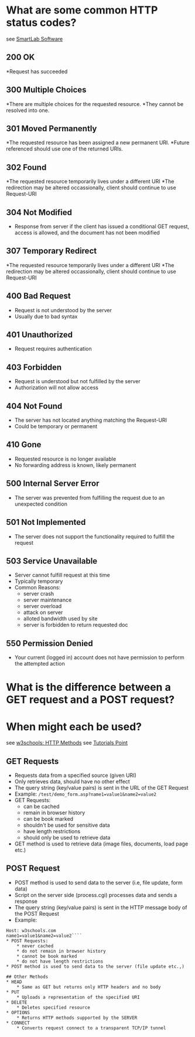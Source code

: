 # What are some common HTTP status codes?

see [SmartLab Software](https://www.smartlabsoftware.com/ref/http-status-codes.htm)

## 200 OK
*Request has succeeded

## 300 Multiple Choices
*There are multiple choices for the requested resource.
*They cannot be resolved into one. 


## 301 Moved Permanently 
*The requested resource has been assigned a new permanent URI.
*Future referenced should use one of the returned URIs.


## 302 Found
*The requested resource temporarily lives under a different URI
*The redirection may be altered occassionally, client should continue to use Request-URI 

## 304 Not Modified
* Response from server if the client has issued a conditional GET request, access is allowed, and the document has not been modified

## 307 Temporary Redirect
*The requested resource temporarily lives under a different URI
*The redirection may be altered occassionally, client should continue to use Request-URI 

## 400 Bad Request 
* Request is not understood by the server 
* Usually due to bad syntax


## 401 Unauthorized 
* Request requires authentication

## 403 Forbidden
* Request is understood but not fulfilled by the server 
* Authorization will not allow access

## 404 Not Found 
* The server has not located anything matching the Request-URI
* Could be temporary or permanent 

## 410 Gone 
* Requested resource is no longer available 
* No forwarding address is known, likely permanent 

## 500 Internal Server Error 
* The server was prevented from fulfilling the request due to an unexpected condition

## 501 Not Implemented 
* The server does not support the functionality required to fulfill the request 


## 503 Service Unavailable
* Server cannot fulfill request at this time 
* Typically temporary 
* Common Reasons:
	* server crash
	* server maintenance 
	* server overload
	* attack on server
	* alloted bandwidth used by site 
	* server is forbidden to return requested doc 


## 550 Permission Denied 
* Your current (logged in) account does not have permission to perform the attempted action

# What is the difference between a GET request and a POST request? 
# When might each be used?

see [w3schools: HTTP Methods](http://www.w3schools.com/TAGs/ref_httpmethods.asp)
see [Tutorials Point](https://www.tutorialspoint.com/http/http_methods.htm)

## GET Requests
* Requests data from a specified source (given URI)
* Only retrieves data, should have no other effect 
* The query string (key/value pairs) is sent in the URL of the GET Request 
* Example:
````/test/demo_form.asp?name1=value1&name2=value2````
* GET Requests:
	* can be cached
	* remain in browser history
	* can be book marked
	* shouldn't be used for sensitive data 
	* have length restrictions
	* should only be used to retrieve data 
* GET method is used to retrieve data (image files, documents, load page etc.) 


## POST Request 
* POST method is used to send data to the server (i.e, file update, form data)
* Script on the server side (process.cgi) processes data and sends a response
* The query string (key/value pairs) is sent in the HTTP message body of the POST Request 
* Example:
````POST /test/demo_form.asp HTTP/1.1
Host: w3schools.com
name1=value1&name2=value2````
* POST Requests:
	* never cached
	* do not remain in browser history
	* cannot be book marked 
	* do not have length restrictions
* POST method is used to send data to the server (file update etc.,) 

## Other Methods
* HEAD 
	* Same as GET but returns only HTTP headers and no body
* PUT 
	* Uploads a representation of the specified URI
* DELETE
	* Deletes specified resource
* OPTIONS
	* Returns HTTP methods supported by the SERVER
* CONNECT 
	* Converts request connect to a transparent TCP/IP tunnel
